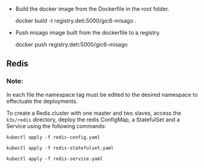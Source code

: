 
- Build the docker image from the Dockerfile in the root folder.

    docker build -t registry.deti:5000/gic6-misago .

- Push misago image built from the dockerfile to a registry.

    docker push registry.deti:5000/gic6-misago




## Redis

### Note:

In each file the namespace tag must be edited to the desired namespace to effectuate the deployments.

To create a Redis cluster with one master and two slaves, access the `k3s/redis` directory, deploy the redis ConfigMap, a StatefulSet and a Service using the following commands:

    kubectl apply -f redis-config.yaml

    kubectl apply -f redis-statefulset.yaml

    kubectl apply -f redis-service.yaml
